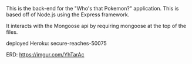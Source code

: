This is the back-end for the "Who's that Pokemon?" application. This is based off of Node.js using the Express framework.

It interacts with the Mongoose api by requiring mongoose at the top of the files.

deployed Heroku: secure-reaches-50075

ERD: https://imgur.com/YhTarAc
